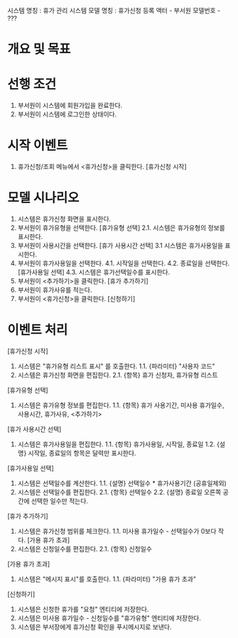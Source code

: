 시스템 명칭 : 휴가 관리 시스템
모델 명칭 : 휴가신청 등록
액터 - 부서원
모델번호 - ???

# 개요 및 목표


# 선행 조건
1. 부서원이 시스템에 회원가입을 완료한다.
2. 부서원이 시스템에 로그인한 상태이다.

# 시작 이벤트
1. 휴가신청/조회 메뉴에서 <휴가신청>을 클릭한다. [휴가신청 시작]

# 모델 시나리오
1. 시스템은 휴가신청 화면을 표시한다.
2. 부서원이 휴가유형을 선택한다. [휴가유형 선택]
	2.1. 시스템은 휴가유형의 정보를 표시한다.
3. 부서원이 사용시간을 선택한다. [휴가 사용시간 선택]
	3.1 시스템은 휴가사용일을 표시한다.
4. 부서원이 휴가사용일을 선택한다.
	4.1. 시작일을 선택한다.
	4.2. 종료일을 선택한다. [휴가사용일 선택]
	4.3. 시스템은 휴가선택일수를 표시한다.
5. 부서원이 <추가하기>을 클릭한다. [휴가 추가하기]
6. 부서원이 휴가사유를 적는다.
7. 부서원이 <휴가신청>을 클릭한다. [신청하기]

# 이벤트 처리
[휴가신청 시작]
1. 시스템은 "휴가유형 리스트 표시" 를 호출한다.
	1.1. {파라미터} "사용자 코드"
2. 시스템은 휴가신청 화면을 편집한다.
	2.1. {항목} 휴가 신청자, 휴가유형 리스트

[휴가유형 선택]
1. 시스템은 휴가유형 정보를 편집한다.
	1.1. {항목} 휴가 사용기간, 미사용 휴가일수, 사용시간, 휴가사유, <추가하기>

[휴가 사용시간 선택]
1. 시스템은 휴가사용일을 편집한다.
	1.1. {항목} 휴가사용일, 시작일, 종료일
	1.2. {설명} 시작일, 종료일의 항목은 달력만 표시한다.

[휴가사용일 선택]
1. 시스템은 선택일수를 계산한다.
	1.1. {설명} 선택일수 * 휴가사용기간 (공휴일제외)
2. 시스템은 선택일수를 편집한다.
	2.1. {항목} 선택일수
	2.2. {설명} 종료일 오른쪽 공간에 선택한 일수만 적는다.

[휴가 추가하기]
1. 시스템은 휴가신청 범위를 체크한다.
	1.1. 미사용 휴가일수 - 선택일수가 0보다 작다. [가용 휴가 초과]
2. 시스템은 신청일수를 편집한다.
	2.1. {항목} 신청일수

 [가용 휴가 초과]
 1. 시스템은 "메시지 표시"를 호출한다.
	 1.1. {파라미터} "가용 휴가 초과"

[신청하기]
1. 시스템은 신청한 휴가를 "요청" 엔티티에 저장한다.
2. 시스템은 미사용 휴가일수 - 신청일수를 "휴가유형" 엔티티에 저장한다.
3. 시스템은 부서장에게 휴가신청 확인을 푸시메시지로 보낸다.
